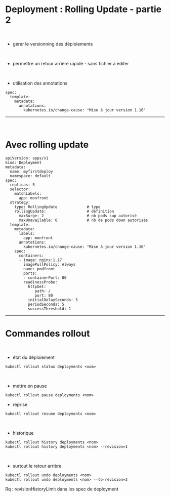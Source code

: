 # Deployment : Rolling Update - partie 2


<br>

* gérer le versionning des déploiements

<br>

* permettre un retour arrière rapide
		- sans fichier à éditer

<br>

* utilisation des annotations 

```
spec:
  template:
    metadata:
      annotations:
        kubernetes.io/change-cause: "Mise à jour version 1.16"
```



------------------------------------------------------------------------------------


<br>


# Avec rolling update

```
apiVersion: apps/v1
kind: Deployment
metadata:
  name: myfirstdeploy
  namespace: default
spec:
  replicas: 5
  selector:
    matchLabels:
      app: monfront
  strategy:
    type: RollingUpdate				# type
    rollingUpdate:					# définition
      maxSurge: 2					# nb pods sup autorisé
      maxUnavailable: 0				# nb de pods down autorisés
  template:
    metadata:
      labels:
        app: monfront
	  annotations:
        kubernetes.io/change-cause: "Mise à jour version 1.16"
    spec:
      containers:
      - image: nginx:1.17
        imagePullPolicy: Always
        name: podfront
        ports:
        - containerPort: 80
        readinessProbe:
          httpGet:
             path: /
             port: 80
          initialDelaySeconds: 5
          periodSeconds: 5
          successThreshold: 1
```


---------------------------------------------------------------------------------------


# Commandes rollout


<br>

* état du déploiement

```
kubectl rollout status deployments <nom>
```

<br>

* mettre en pause

```
kubectl rollout pause deployments <nom>
```

* reprise

```
kubectl rollout resume deployments <nom>
```

<br>

* historique

```
kubectl rollout history deployments <nom>
kubectl rollout history deployments <nom> --revision=1
```

<br>

* surtout le retour arrière

```
kubectl rollout undo deployments <nom>
kubectl rollout undo deployments <nom> --to-revision=2
```

Rq : revisionHistoryLimit dans les spec de deployment
